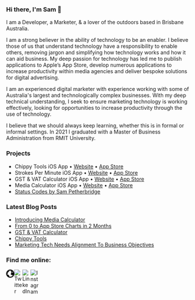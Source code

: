 ### Hi there, I'm Sam 👋

I am a Developer, a Marketer, & a lover of the outdoors based in Brisbane Australia.

I am a strong believer in the ability of technology to be an enabler. I believe those of us that understand technology have a responsibility to enable others, removing jargon and simplifying how technology works and how it can aid business. My deep passion for technology has led me to publish applications to Apple’s App Store, develop numerous applications to increase productivity within media agencies and deliver bespoke solutions for digital advertising.

I am an experienced digital marketer with experience working with some of Australia's largest and technologically complex businesses. With my deep technical understanding, I seek to ensure marketing technology is working effectively, looking for opportunities to increase productivity through the use of technology.

I believe that we should always keep learning, whether this is in formal or informal settings. In 2021 I graduated with a Master of Business Administration from RMIT University.

### Projects

- Chippy Tools iOS App • [Website][chippyTools] • [App Store][chippyToolsAppStore]
- Strokes Per Minute iOS App • [Website][websiteSPM] • [App Store][strokesPerMinuteAppStore]
- GST & VAT Calculator iOS App • [Website][gstVatWebsite] • [App Store][gstVatAppStore]
- Media Calculator iOS App • [Website][mediaCalculatorWebsite] • [App Store][mediaCalculatorAppStore]
- [Status Codes by Sam Petherbridge][websitehttpstatus]

### Latest Blog Posts

<!-- BLOG-POST-LIST:START -->
- [Introducing Media Calculator](https://peth.me/blog/2022/01/media-calculator/)
- [From 0 to App Store Charts in 2 Months](https://peth.me/blog/2021/11/2-months-to-appstore-charts/)
- [GST &amp; VAT Calculator](https://peth.me/blog/2021/11/gst-vat-calculator/)
- [Chippy Tools](https://peth.me/blog/2021/08/chippy-tools/)
- [Marketing Tech Needs Alignment To Business Objectives](https://peth.me/blog/2021/07/martech-business-alignment/)
<!-- BLOG-POST-LIST:END -->

### Find me online:

[<img align="left" alt="Website" width="22px" src="https://raw.githubusercontent.com/iconic/open-iconic/master/svg/globe.svg" />][website]
[<img align="left" alt="Twitter" width="22px" src="https://cdn.jsdelivr.net/npm/simple-icons@v3/icons/twitter.svg" />][twitter]
[<img align="left" alt="LinkedIn" width="22px" src="https://cdn.jsdelivr.net/npm/simple-icons@v3/icons/linkedin.svg" />][linkedin]
[<img align="left" alt="Instagram" width="22px" src="https://cdn.jsdelivr.net/npm/simple-icons@v3/icons/instagram.svg" />][instagram]

<!-- <br /> -->

<!-- ### Languages and Tools:

<img align="left" alt="Django" width="26px" src="https://github.com/github/explore/raw/master/topics/django/django.png" />
<img align="left" alt="Git" width="26px" src="https://raw.githubusercontent.com/github/explore/80688e429a7d4ef2fca1e82350fe8e3517d3494d/topics/git/git.png" />
<img align="left" alt="GitHub" width="26px" src="https://raw.githubusercontent.com/github/explore/78df643247d429f6cc873026c0622819ad797942/topics/github/github.png" />
<img align="left" alt="HTML" width="26px" src="https://github.com/github/explore/raw/master/topics/html/html.png" />
<img align="left" alt="iOS" width="26px" src="https://github.com/github/explore/raw/80688e429a7d4ef2fca1e82350fe8e3517d3494d/topics/ios/ios.png" />
<img align="left" alt="JavaScript" width="26px" src="https://raw.githubusercontent.com/github/explore/80688e429a7d4ef2fca1e82350fe8e3517d3494d/topics/javascript/javascript.png" />
<img align="left" alt="Jekyll" width="26px" src="https://github.com/github/explore/raw/master/topics/jekyll/jekyll.png" />
<img align="left" alt="MySQL" width="26px" src="https://raw.githubusercontent.com/github/explore/80688e429a7d4ef2fca1e82350fe8e3517d3494d/topics/mysql/mysql.png" />
<img align="left" alt="Python" width="26px" src="https://github.com/github/explore/raw/master/topics/python/python.png" />
<img align="left" alt="SQL" width="26px" src="https://raw.githubusercontent.com/github/explore/80688e429a7d4ef2fca1e82350fe8e3517d3494d/topics/sql/sql.png" />
<img align="left" alt="Swift" width="26px" src="https://github.com/github/explore/raw/master/topics/swift/swift.png" /> -->

[website]: https://peth.me
[twitter]: https://www.twitter.com/MrSamPeth
[linkedin]: https://www.linkedin.com/in/SamPetherbridge
[instagram]: https://instagram.com/MrSamPeth
[websiteSPM]: https://peth.me/projects/strokes-per-minute/
[strokesPerMinuteAppStore]: https://apps.apple.com/app/apple-store/id662891507?pt=1325369&ct=github&mt=8
[websitehttpstatus]: https://statuscodes.peth.me/
[chippyTools]: https://chippy.tools/
[chippyToolsAppStore]: https://apps.apple.com/app/apple-store/id1579138717?pt=1325369&ct=github&mt=8
[gstVatWebsite]: https://peth.me/projects/gst-vat-calculator/
[gstVatAppStore]: https://apps.apple.com/app/apple-store/id1592788063?pt=1325369&ct=github&mt=8
[mediaCalculatorWebsite]: https://peth.me/projects/media-calculator/
[mediaCalculatorAppStore]: https://apps.apple.com/app/apple-store/id1593785150?pt=1325369&ct=github&mt=8
